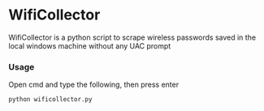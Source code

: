 # WifiCollector

WifiCollector is a python script to scrape wireless passwords saved in the local windows machine without any UAC prompt

### Usage

Open cmd and type the following, then press enter

```
python wificollector.py
```
